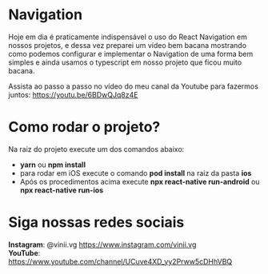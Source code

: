 
# Navigation

Hoje em dia é praticamente indispensável o uso do React Navigation em nossos projetos, e dessa vez preparei um vídeo bem bacana mostrando como podemos configurar e implementar o Navigation de uma forma bem simples e ainda usamos o typescript em nosso projeto que ficou muito bacana.

Assista ao passo a passo no vídeo do meu canal da Youtube para fazermos juntos: https://youtu.be/6BDwQJq8z4E

# Como rodar o projeto?

Na raiz do projeto execute um dos comandos abaixo:
- **yarn** ou **npm install**
- para rodar em iOS execute o comando **pod install** na raiz da pasta **ios**
- Após os procedimentos acima execute **npx react-native run-android** ou **npx react-native run-ios**

# Siga nossas redes sociais 
**Instagram**: @vinii.vg https://www.instagram.com/vinii.vg  
**YouTube**: https://www.youtube.com/channel/UCuve4XD_yy2Prww5cDHhVBQ
